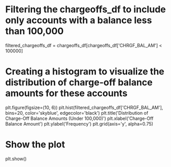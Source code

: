 # Filtering the chargeoffs_df to include only accounts with a balance less than 100,000

filtered_chargeoffs_df = chargeoffs_df[chargeoffs_df['CHRGF_BAL_AM'] < 100000]

# Creating a histogram to visualize the distribution of charge-off balance amounts for these accounts
plt.figure(figsize=(10, 6))
plt.hist(filtered_chargeoffs_df['CHRGF_BAL_AM'], bins=20, color='skyblue', edgecolor='black')
plt.title('Distribution of Charge-Off Balance Amounts (Under 100,000)')
plt.xlabel('Charge-Off Balance Amount')
plt.ylabel('Frequency')
plt.grid(axis='y', alpha=0.75)

# Show the plot
plt.show()
